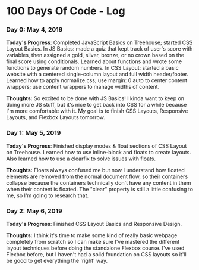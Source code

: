 # 100 Days Of Code - Log

### Day 0: May 4, 2019

**Today's Progress**: Completed JavaScript Basics on Treehouse; started CSS Layout Basics. In JS Basics: made a quiz that kept track of user's score with variables, then assigned a gold, silver, bronze, or no crown based on the final score using conditionals. Learned about functions and wrote some functions to generate random numbers. In CSS Layout: started a basic website with a centered single-column layout and full width header/footer. Learned how to apply normalize.css; use margin: 0 auto to center content wrappers; use content wrappers to manage widths of content.

**Thoughts:** So excited to be done with JS Basics! I kinda want to keep on doing more JS stuff, but it's nice to get back into CSS for a while because I'm more comfortable with it. My goal is to finish CSS Layouts, Responsive Layouts, and Flexbox Layouts tomorrow.

### Day 1: May 5, 2019

**Today's Progress**: Finished display modes & float sections of CSS Layout on Treehouse. Learned how to use inline-block and floats to create layouts. Also learned how to use a clearfix to solve issues with floats.

**Thoughts:** Floats always confused me but now I understand how floated elements are removed from the normal document flow, so their containers collapse because the containers technically don't have any content in them when their content is floated. The "clear" property is still a little confusing to me, so I'm going to research that.

### Day 2: May 6, 2019

**Today's Progress**: Finished CSS Layout Basics and Responsive Design. 

**Thoughts:** I think it's time to make some kind of really basic webpage completely from scratch so I can make sure I've mastered the different layout techniques before doing the standalone Flexbox course. I've used Flexbox before, but I haven't had a solid foundation on CSS layouts so it'll be good to get everything the 'right' way.